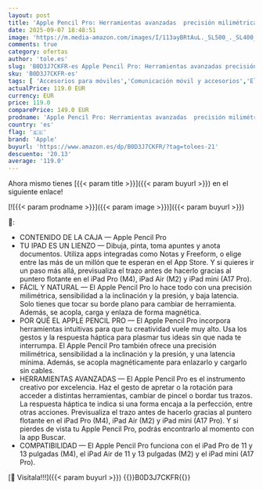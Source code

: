 ```yaml
---
layout: post
title: 'Apple Pencil Pro: Herramientas avanzadas  precisión milimétrica  sensibilidad a la inclinación y la presión  y la latencia más Baja de su categoría para Tomar apuntes  Crear y Dibujar'
date: 2025-09-07 18:48:51
image: 'https://m.media-amazon.com/images/I/113ayBRtAuL._SL500_._SL400_.jpg'
comments: true
category: ofertas
author: 'tole.es'
slug: 'B0D3J7CKFR-es Apple Pencil Pro: Herramientas avanzadas precisión...'
sku: 'B0D3J7CKFR-es'
tags: [ 'Accesorios para móviles','Comunicación móvil y accesorios','Electrónica','Punteros para móviles','apple','🇪🇸', ]
actualPrice: 119.0 EUR
currency: EUR
price: 119.0
comparePrice: 149.0 EUR
prodname: 'Apple Pencil Pro: Herramientas avanzadas  precisión milimétrica  sensibilidad a la inclinación y la presión  y la latencia más Baja de su categoría para Tomar apuntes  Crear y Dibujar'
country: 'es'
flag: '🇪🇸'
brand: 'Apple'
buyurl: 'https://www.amazon.es/dp/B0D3J7CKFR/?tag=tolees-21'
descuento: '20.13'
average: '119.0'
---
```


Ahora mismo tienes [{{< param title >}}]({{< param buyurl >}}) en el siguiente enlace!

[![{{< param prodname >}}]({{< param image >}})]({{< param buyurl >}})

🔎:

- CONTENIDO DE LA CAJA — Apple Pencil Pro
- TU IPAD ES UN LIENZO — Dibuja, pinta, toma apuntes y anota documentos. Utiliza apps integradas como Notas y Freeform, o elige entre las más de un millón que te esperan en el App Store. Y si quieres ir un paso más allá, previsualiza el trazo antes de hacerlo gracias al puntero flotante en el iPad Pro (M4), iPad Air (M2) y iPad mini (A17 Pro).
- FÁCIL Y NATURAL — El Apple Pencil Pro lo hace todo con una precisión milimétrica, sensibilidad a la inclinación y la presión, y baja latencia. Solo tienes que tocar su borde plano para cambiar de herramienta. Además, se acopla, carga y enlaza de forma magnética.
- POR QUÉ EL APPLE PENCIL PRO — El Apple Pencil Pro incorpora herramientas intuitivas para que tu creatividad vuele muy alto. Usa los gestos y la respuesta háptica para plasmar tus ideas sin que nada te interrumpa. El Apple Pencil Pro también ofrece una precisión milimétrica, sensibilidad a la inclinación y la presión, y una latencia mínima. Además, se acopla magnéticamente para enlazarlo y cargarlo sin cables.
- HERRAMIENTAS AVANZADAS — El Apple Pencil Pro es el instrumento creativo por excelencia. Haz el gesto de apretar o la rotación para acceder a distintas herramientas, cambiar de pincel o bordar tus trazos. La respuesta háptica te indica si una forma encaja a la perfección, entre otras acciones. Previsualiza el trazo antes de hacerlo gracias al puntero flotante en el iPad Pro (M4), iPad Air (M2) y iPad mini (A17 Pro). Y si pierdes de vista tu Apple Pencil Pro, podrás encontrarlo al momento con la app Buscar.
- COMPATIBILIDAD — El Apple Pencil Pro funciona con el iPad Pro de 11 y 13 pulgadas (M4), el iPad Air de 11 y 13 pulgadas (M2) y el iPad mini (A17 Pro).

[🛒 Visítala!!!]({{< param buyurl >}})
{{<world>}}B0D3J7CKFR{{</world>}}

